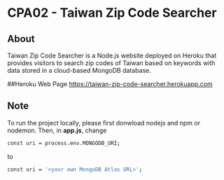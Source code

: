 # CPA02 - Taiwan Zip Code Searcher

## About
Taiwan Zip Code Searcher is a Node.js website deployed on Heroku that provides visitors to search zip codes of Taiwan based on keywords with data stored in a cloud-based MongoDB database.

##Heroku Web Page
https://taiwan-zip-code-searcher.herokuapp.com


## Note
To run the project locally, please first donwload nodejs and npm or nodemon. Then, in **app.js**, change

``` bash
const uri = process.env.MONGODB_URI;
```

to

``` bash
const uri = '<your own MongoDB Atlas URL>';
```
